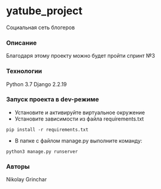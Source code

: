 # yatube_project
Социальная сеть блогеров

### Описание
Благодаря этому проекту можно будет пройти спринт №3
### Технологии
Python 3.7
Django 2.2.19
### Запуск проекта в dev-режиме
- Установите и активируйте виртуальное окружение
- Установите зависимости из файла requirements.txt
```
pip install -r requirements.txt
``` 
- В папке с файлом manage.py выполните команду:
```
python3 manage.py runserver
```
### Авторы
Nikolay Grinchar